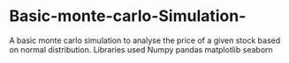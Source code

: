 # Basic-monte-carlo-Simulation-
A basic monte carlo simulation to analyse the price of a given stock based on normal distribution.
Libraries used
Numpy
pandas
matplotlib
seaborn
